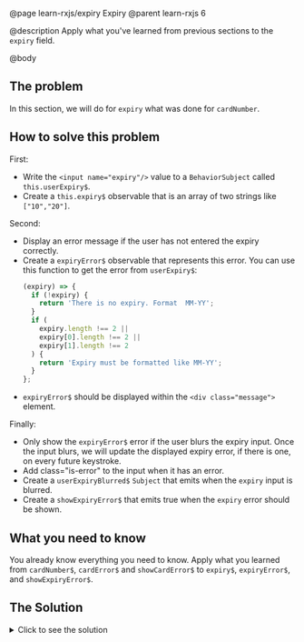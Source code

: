 @page learn-rxjs/expiry Expiry
@parent learn-rxjs 6

@description Apply what you've learned from previous sections to the `expiry` field.

@body

## The problem

In this section, we will do for `expiry` what was done for `cardNumber`.

## How to solve this problem

First:

- Write the `<input name="expiry"/>` value to a `BehaviorSubject` called `this.userExpiry$`.
- Create a `this.expiry$` observable that is an array of two strings like `["10","20"]`.

Second:

- Display an error message if the user has not entered the expiry correctly.
- Create a `expiryError$` observable that represents this error. You can use this function
  to get the error from `userExpiry$`:
  ```typescript
  (expiry) => {
    if (!expiry) {
      return 'There is no expiry. Format  MM-YY';
    }
    if (
      expiry.length !== 2 ||
      expiry[0].length !== 2 ||
      expiry[1].length !== 2
    ) {
      return 'Expiry must be formatted like MM-YY';
    }
  };
  ```
- `expiryError$` should be displayed within the `<div class="message">` element.

Finally:

- Only show the `expiryError$` error if the user blurs the expiry input. Once the input blurs,
  we will update the displayed expiry error, if there is one, on every future keystroke.
- Add class="is-error" to the input when it has an error.
- Create a `userExpiryBlurred$` `Subject` that emits when the `expiry` input is blurred.
- Create a `showExpiryError$` that emits true when the `expiry` error should be shown.

## What you need to know

You already know everything you need to know. Apply what you learned from
`cardNumber$`, `cardError$` and `showCardError$` to `expiry$`, `expiryError$`, and `showExpiryError$`.

## The Solution

<details>
<summary>Click to see the solution</summary>
@sourceref ./6-expiry.html
@codepen
@highlight 83-100,108,119-126,142-143,152-154,only
</details>
